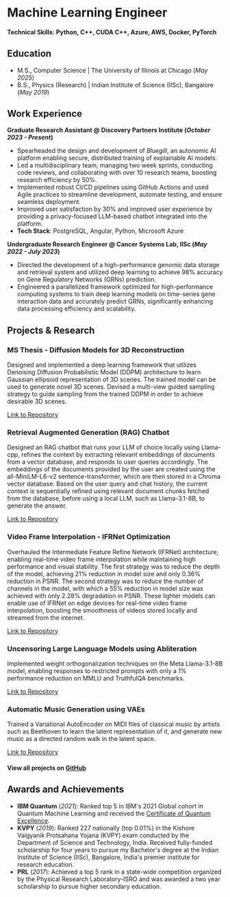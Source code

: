 # Machine Learning Engineer

#### Technical Skills: Python, C++, CUDA C++, Azure, AWS, Docker, PyTorch

## Education
- M.S., Computer Science	| The University of Illinois at Chicago (_May 2025_)
- B.S., Physics (Research) | Indian Institute of Science (IISc), Bangalore (_May 2019_)

## Work Experience
**Graduate Research Assistant @ Discovery Partners Institute (_October 2023 - Present_)**
- Spearheaded the design and development of *Bluegill*, an autonomic AI platform enabling secure, distributed training of explainable AI models.
- Led a multidisciplinary team, managing two week sprints, conducting code reviews, and collaborating with over 10 research teams, boosting research efficiency by 50%.
- Implemented robust CI/CD pipelines using GitHub Actions and used Agile practices to streamline development, automate testing, and ensure seamless deployment.
- Improved user satisfaction by 30% and improved user experience by providing a privacy-focused LLM-based chatbot integrated into the platform.
- **Tech Stack**: PostgreSQL, Angular, Python, Microsoft Azure

**Undergraduate Research Engineer @ Cancer Systems Lab, IISc (_May 2022 - July 2023_)**
- Directed the development of a high-performance genomic data storage and retrieval system and utilized deep learning to achieve 98% accuracy on Gene Regulatory Networks (GRNs) prediction.
- Engineered a parallelized framework optimized for high-performance computing systems to train deep learning models on time-series gene interaction data and accurately predict GRNs, significantly enhancing data processing efficiency and scalability.

## Projects & Research
### MS Thesis - Diffusion Models for 3D Reconstruction
Designed and implemented a deep learning framework that utilizes Denoising Diffusion Probabilistic Model (DDPM) architecture to learn Gaussian ellipsoid representation of 3D scenes. The trained model can be used to generate novel 3D scenes. Devised a multi-view guided sampling strategy to guide sampling from the trained DDPM in order to achieve desirable 3D scenes.

[Link to Repository](https://github.com/raj1401/Diffusion-Gaussian-Splatting)

### Retrieval Augmented Generation (RAG) Chatbot
Designed an RAG chatbot that runs your LLM of choice locally using Llama-cpp, refines the context by extracting relevant embeddings of documents from a vector database, and responds to user queries accordingly. The embeddings of the documents provided by the user are created using the all-MiniLM-L6-v2 sentence-transformer, which are then stored in a Chroma vector database. Based on the user query and chat history, the current context is sequentially refined using relevant document chunks fetched from the database, before using a local LLM, such as Llama-3.1-8B, to generate the answer.

[Link to Repository](https://github.com/raj1401/RAG-Chatbot)

### Video Frame Interpolation - IFRNet Optimization
Overhauled the Intermediate Feature Refine Network (IFRNet) architecture, enabling real-time video frame interpolation while maintaining high performance and visual stability. The first strategy was to reduce the depth of the model, achieving 21% reduction in model size and only 0.36% reduction in PSNR. The second strategy was to reduce the number of channels in the model, with which a 55% reduction in model size was achieved with only 2.28% degradation in PSNR. These lighter models can enable use of IFRNet on edge devices for real-time video frame interpolation, boosting the smoothness of videos stored locally and streamed from the internet.

[Link to Repository](https://github.com/raj1401/Video-Frame-Interpolation-IFRNet)

### Uncensoring Large Language Models using Abliteration
Implemented weight orthogonalization techniques on the Meta Llama-3.1-8B model, enabling responses to restricted prompts with only a 1% performance reduction on MMLU and TruthfulQA benchmarks.

[Link to Repository](https://github.com/raj1401/Uncensoring-LLMs-with-Abliteration)

### Automatic Music Generation using VAEs
Trained a Variational AutoEncoder on MIDI files of classical music by artists such as Beethoven to learn the latent representation of it, and generate new music as a directed random walk in the latent space.

[Link to Repository](https://github.com/raj1401/Automatic-Music-Generation-VAE)

#### View all projects on [GitHub](https://github.com/raj1401?tab=repositories)

## Awards and Achievements
- **IBM Quantum** (_2021_): Ranked top 5 in IBM's 2021 Global cohort in Quantum Machine Learning and received the [Certificate of Quantum Excellence](https://drive.google.com/file/d/1tvF_El8Z8HbEZylX7orT2sRt7g1OB9EP/view?usp=sharing).
- **KVPY** (_2019_): Ranked 227 nationally (top 0.01%) in the Kishore Vaigyanik Protsahana Yojana (KVPY) exam conducted by the Department of Science and Technology, India. Received fully-funded scholarship for four years to pursue my Bachelor's degree at the Indian Institute of Science (IISc), Bangalore, India's premier institute for research education.
- **PRL** (_2017_): Achieved a top 5 rank in a state-wide competition organized by the Physical Research Laboratory-ISRO and was awarded a two year scholarship to pursue higher secondary education.
